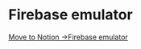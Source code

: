 # Firebase emulator



[Move to Notion ->Firebase emulator](https://www.notion.so/wingchhk/Firebase-emulator-2e7eea5fd59747ce85e2b59085672c64)


